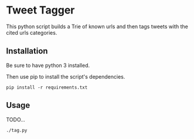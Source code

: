 # Tweet Tagger

This python script builds a Trie of known urls and then tags tweets with the cited urls categories.

## Installation

Be sure to have python 3 installed.

Then use pip to install the script's dependencies.

```
pip install -r requirements.txt
```

## Usage

TODO...

```
./tag.py
```
